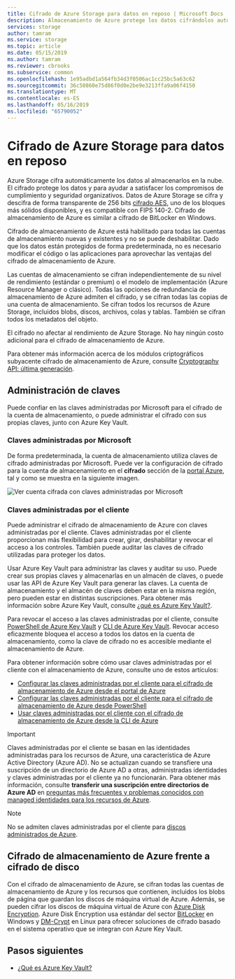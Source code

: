 ```yaml
---
title: Cifrado de Azure Storage para datos en reposo | Microsoft Docs
description: Almacenamiento de Azure protege los datos cifrándolos automáticamente guardarlos antes en la nube. Todos los datos en Azure Storage se cifra y descifra de forma transparente mediante cifrado AES de 256 bits y es compatible con FIPS 140-2.
services: storage
author: tamram
ms.service: storage
ms.topic: article
ms.date: 05/15/2019
ms.author: tamram
ms.reviewer: cbrooks
ms.subservice: common
ms.openlocfilehash: 1e95adbd1a564fb34d3f0506ac1cc25bc5a63c62
ms.sourcegitcommit: 36c50860e75d86f0d0e2be9e3213ffa9a06f4150
ms.translationtype: MT
ms.contentlocale: es-ES
ms.lasthandoff: 05/16/2019
ms.locfileid: "65790052"
---
```

# <a name="azure-storage-encryption-for-data-at-rest"></a>Cifrado de Azure Storage para datos en reposo

Azure Storage cifra automáticamente los datos al almacenarlos en la nube. El cifrado protege los datos y para ayudar a satisfacer los compromisos de cumplimiento y seguridad organizativos. Datos de Azure Storage se cifra y descifra de forma transparente de 256 bits [cifrado AES](https://en.wikipedia.org/wiki/Advanced_Encryption_Standard), uno de los bloques más sólidos disponibles, y es compatible con FIPS 140-2. Cifrado de almacenamiento de Azure es similar a cifrado de BitLocker en Windows.

Cifrado de almacenamiento de Azure está habilitado para todas las cuentas de almacenamiento nuevas y existentes y no se puede deshabilitar. Dado que los datos están protegidos de forma predeterminada, no es necesario modificar el código o las aplicaciones para aprovechar las ventajas del cifrado de almacenamiento de Azure. 

Las cuentas de almacenamiento se cifran independientemente de su nivel de rendimiento (estándar o premium) o el modelo de implementación (Azure Resource Manager o clásico). Todas las opciones de redundancia de almacenamiento de Azure admiten el cifrado, y se cifran todas las copias de una cuenta de almacenamiento. Se cifran todos los recursos de Azure Storage, incluidos blobs, discos, archivos, colas y tablas. También se cifran todos los metadatos del objeto.

El cifrado no afectar al rendimiento de Azure Storage. No hay ningún costo adicional para el cifrado de almacenamiento de Azure.

Para obtener más información acerca de los módulos criptográficos subyacente cifrado de almacenamiento de Azure, consulte [Cryptography API: última generación](https://docs.microsoft.com/windows/desktop/seccng/cng-portal).

## <a name="key-management"></a>Administración de claves

Puede confiar en las claves administradas por Microsoft para el cifrado de la cuenta de almacenamiento, o puede administrar el cifrado con sus propias claves, junto con Azure Key Vault.

### <a name="microsoft-managed-keys"></a>Claves administradas por Microsoft

De forma predeterminada, la cuenta de almacenamiento utiliza claves de cifrado administradas por Microsoft. Puede ver la configuración de cifrado para la cuenta de almacenamiento en el **cifrado** sección de la [portal Azure](https://portal.azure.com), tal y como se muestra en la siguiente imagen.

![Ver cuenta cifrada con claves administradas por Microsoft](media/storage-service-encryption/encryption-microsoft-managed-keys.png)

### <a name="customer-managed-keys"></a>Claves administradas por el cliente

Puede administrar el cifrado de almacenamiento de Azure con claves administradas por el cliente. Claves administradas por el cliente proporcionan más flexibilidad para crear, girar, deshabilitar y revocar el acceso a los controles. También puede auditar las claves de cifrado utilizadas para proteger los datos. 

Usar Azure Key Vault para administrar las claves y auditar su uso. Puede crear sus propias claves y almacenarlas en un almacén de claves, o puede usar las API de Azure Key Vault para generar las claves. La cuenta de almacenamiento y el almacén de claves deben estar en la misma región, pero pueden estar en distintas suscripciones. Para obtener más información sobre Azure Key Vault, consulte [¿qué es Azure Key Vault?](../../key-vault/key-vault-overview.md).

Para revocar el acceso a las claves administradas por el cliente, consulte [PowerShell de Azure Key Vault](https://docs.microsoft.com/powershell/module/azurerm.keyvault/) y [CLI de Azure Key Vault](https://docs.microsoft.com/cli/azure/keyvault). Revocar acceso eficazmente bloquea el acceso a todos los datos en la cuenta de almacenamiento, como la clave de cifrado no es accesible mediante el almacenamiento de Azure.

Para obtener información sobre cómo usar claves administradas por el cliente con el almacenamiento de Azure, consulte uno de estos artículos:

- [Configurar las claves administradas por el cliente para el cifrado de almacenamiento de Azure desde el portal de Azure](storage-encryption-keys-portal.md)
- [Configurar las claves administradas por el cliente para el cifrado de almacenamiento de Azure desde PowerShell](storage-encryption-keys-powershell.md)
- [Usar claves administradas por el cliente con el cifrado de almacenamiento de Azure desde la CLI de Azure](storage-encryption-keys-cli.md)

> [!IMPORTANT]
> Claves administradas por el cliente se basan en las identidades administradas para los recursos de Azure, una característica de Azure Active Directory (Azure AD). No se actualizan cuando se transfiere una suscripción de un directorio de Azure AD a otras, administradas identidades y claves administradas por el cliente ya no funcionarán. Para obtener más información, consulte **transferir una suscripción entre directorios de Azure AD** en [preguntas más frecuentes y problemas conocidos con managed identidades para los recursos de Azure](../../active-directory/managed-identities-azure-resources/known-issues.md#transferring-a-subscription-between-azure-ad-directories).  

> [!NOTE]  
> No se admiten claves administradas por el cliente para [discos administrados de Azure](../../virtual-machines/windows/managed-disks-overview.md).

## <a name="azure-storage-encryption-versus-disk-encryption"></a>Cifrado de almacenamiento de Azure frente a cifrado de disco

Con el cifrado de almacenamiento de Azure, se cifran todas las cuentas de almacenamiento de Azure y los recursos que contienen, incluidos los blobs de página que guardan los discos de máquina virtual de Azure. Además, se pueden cifrar los discos de máquina virtual de Azure con [Azure Disk Encryption](../../security/azure-security-disk-encryption-overview.md). Azure Disk Encryption usa estándar del sector [BitLocker](https://docs.microsoft.com/windows/security/information-protection/bitlocker/bitlocker-overview) en Windows y [DM-Crypt](https://en.wikipedia.org/wiki/Dm-crypt) en Linux para ofrecer soluciones de cifrado basado en el sistema operativo que se integran con Azure Key Vault.

## <a name="next-steps"></a>Pasos siguientes

- [¿Qué es Azure Key Vault?](../../key-vault/key-vault-overview.md)
